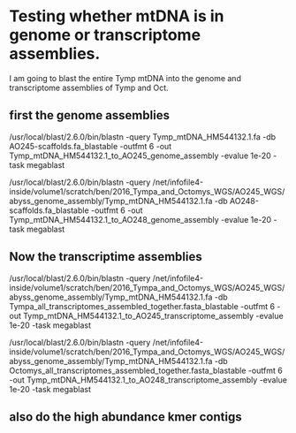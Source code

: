 # Testing whether mtDNA is in genome or transcriptome assemblies.

I am going to blast the entire Tymp mtDNA into the genome and transcriptome assemblies of Tymp and Oct.

## first the genome assemblies

/usr/local/blast/2.6.0/bin/blastn -query Tymp_mtDNA_HM544132.1.fa -db AO245-scaffolds.fa_blastable -outfmt 6 -out Tymp_mtDNA_HM544132.1_to_AO245_genome_assembly -evalue 1e-20 -task megablast 


/usr/local/blast/2.6.0/bin/blastn -query /net/infofile4-inside/volume1/scratch/ben/2016_Tympa_and_Octomys_WGS/AO245_WGS/abyss_genome_assembly/Tymp_mtDNA_HM544132.1.fa -db AO248-scaffolds.fa_blastable -outfmt 6 -out Tymp_mtDNA_HM544132.1_to_AO248_genome_assembly -evalue 1e-20 -task megablast 

## Now the transcriptime assemblies

/usr/local/blast/2.6.0/bin/blastn -query /net/infofile4-inside/volume1/scratch/ben/2016_Tympa_and_Octomys_WGS/AO245_WGS/abyss_genome_assembly/Tymp_mtDNA_HM544132.1.fa -db Tympa_all_transcriptomes_assembled_together.fasta_blastable -outfmt 6 -out Tymp_mtDNA_HM544132.1_to_AO245_transcriptome_assembly -evalue 1e-20 -task megablast 


/usr/local/blast/2.6.0/bin/blastn -query /net/infofile4-inside/volume1/scratch/ben/2016_Tympa_and_Octomys_WGS/AO245_WGS/abyss_genome_assembly/Tymp_mtDNA_HM544132.1.fa -db Octomys_all_transcriptomes_assembled_together.fasta_blastable -outfmt 6 -out Tymp_mtDNA_HM544132.1_to_AO248_transcriptome_assembly -evalue 1e-20 -task megablast

## also do the high abundance kmer contigs



